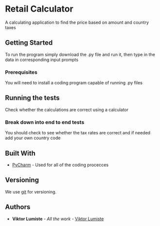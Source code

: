# Retail Calculator

A calculating application to find the price based on amount and country taxes

## Getting Started

To run the program simply download the .py file and run it, then type in the data in corresponding input prompts

### Prerequisites

You will need to install a coding program capable of running .py files

## Running the tests

Check whether the calculations are correct using a calculator 

### Break down into end to end tests

You should check to see whether the tax rates are correct and if needed add your own country code

## Built With

* [PyCharm](https://www.jetbrains.com/pycharm/) - Used for all of the coding procecces

## Versioning

We use [git](https://git-scm.com/) for versioning. 

## Authors

* **Viktor Lumiste** - *All the  work* - [Viktor Lumiste](https://github.com/ViktorLumiste)
